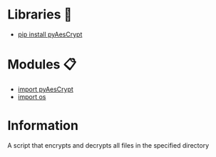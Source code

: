 # Libraries 📕
- [pip install pyAesCrypt](https://pypi.org/project/pyAesCrypt/)
# Modules 📋
- [import pyAesCrypt](https://pypi.org/project/pyAesCrypt/)
- [import os](https://docs.python.org/3/library/os.html)
# Information
A script that encrypts and decrypts all files in the specified directory